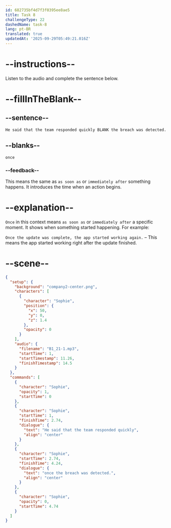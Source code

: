 ```yaml
---
id: 682735bf4d7f3f0395ee8ae5
title: Task 8
challengeType: 22
dashedName: task-8
lang: pt-BR
translated: true
updatedAt: '2025-09-29T05:49:21.016Z'
---
```


<!-- (Audio) Sophie: He said that the team responded quickly once the breach was detected. -->

# --instructions--

Listen to the audio and complete the sentence below.

# --fillInTheBlank--

## --sentence--

`He said that the team responded quickly BLANK the breach was detected.`

## --blanks--

`once`

### --feedback--

This means the same as `as soon as` or `immediately after` something happens. It introduces the time when an action begins.

# --explanation--

`Once` in this context means `as soon as` or `immediately after` a specific moment. It shows when something started happening. For example:

`Once the update was complete, the app started working again.` – This means the app started working right after the update finished.

# --scene--

```json
{
  "setup": {
    "background": "company2-center.png",
    "characters": [
      {
        "character": "Sophie",
        "position": {
          "x": 50,
          "y": 0,
          "z": 1.4
        },
        "opacity": 0
      }
    ],
    "audio": {
      "filename": "B1_21-1.mp3",
      "startTime": 1,
      "startTimestamp": 11.26,
      "finishTimestamp": 14.5
    }
  },
  "commands": [
    {
      "character": "Sophie",
      "opacity": 1,
      "startTime": 0
    },
    {
      "character": "Sophie",
      "startTime": 1,
      "finishTime": 2.74,
      "dialogue": {
        "text": "He said that the team responded quickly",
        "align": "center"
      }
    },
    {
      "character": "Sophie",
      "startTime": 2.74,
      "finishTime": 4.24,
      "dialogue": {
        "text": "once the breach was detected.",
        "align": "center"
      }
    },
    {
      "character": "Sophie",
      "opacity": 0,
      "startTime": 4.74
    }
  ]
}
```

